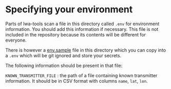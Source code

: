 # Specifying your environment

Parts of lwa-tools scan a file in this directory called `.env` for environment
information. You should add this information if necessary. This file is not
included in the repository because its contents will be different for everyone.

There is however a [env.sample](./env.sample) file in this directory which you
can copy into a `.env` which will be git ignored and store your secrets.

The following information should be present in that file:

`KNOWN_TRANSMITTER_FILE` : the path of a file containing known transmitter
information. It should be in CSV format with columns `name`, `lat`, `lon`.
